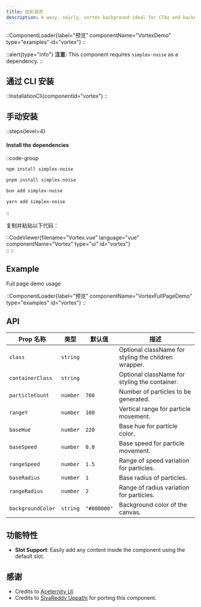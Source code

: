 ```yaml
---
title: 炫彩涡流
description: A wavy, swirly, vortex background ideal for CTAs and backgrounds.
---
```


::ComponentLoader{label="预览" componentName="VortexDemo" type="examples" id="vortex"}
::

::alert{type="info"}
**注意:** This component requires `simplex-noise` as a dependency.
::

## 通过 CLI 安装

::InstallationCli{componentId="vortex"}
::

## 手动安装

::steps{level=4}

#### Install the dependencies

::code-group

```bash [npm]
npm install simplex-noise
```

```bash [pnpm]
pnpm install simplex-noise
```

```bash [bun]
bun add simplex-noise
```

```bash [yarn]
yarn add simplex-noise
```

::

复制并粘贴以下代码：

::CodeViewer{filename="Vortex.vue" language="vue" componentName="Vortex" type="ui" id="vortex"}  
::
::

## Example

Full page demo usage

::ComponentLoader{label="预览" componentName="VortexFullPageDemo" type="examples" id="vortex"}
::

## API

| Prop 名称         | 类型     | 默认值      | 描述                                                 |
| ----------------- | -------- | ----------- | ---------------------------------------------------- |
| `class`           | `string` |             | Optional className for styling the children wrapper. |
| `containerClass`  | `string` |             | Optional className for styling the container.        |
| `particleCount`   | `number` | `700`       | Number of particles to be generated.                 |
| `rangeY`          | `number` | `100`       | Vertical range for particle movement.                |
| `baseHue`         | `number` | `220`       | Base hue for particle color.                         |
| `baseSpeed`       | `number` | `0.0`       | Base speed for particle movement.                    |
| `rangeSpeed`      | `number` | `1.5`       | Range of speed variation for particles.              |
| `baseRadius`      | `number` | `1`         | Base radius of particles.                            |
| `rangeRadius`     | `number` | `2`         | Range of radius variation for particles.             |
| `backgroundColor` | `string` | `"#000000"` | Background color of the canvas.                      |

## 功能特性

- **Slot Support**: Easily add any content inside the component using the default slot.

## 感谢

- Credits to [Aceternity UI](https://ui.aceternity.com/components/vortex).
- Credits to [SivaReddy Uppathi](https://github.com/sivareddyuppathi) for porting this component.
